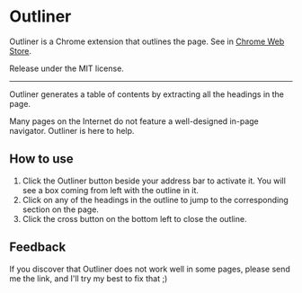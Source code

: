 Outliner
====

Outliner is a Chrome extension that outlines the page. See in [Chrome Web Store](https://chrome.google.com/webstore/detail/kdabjjgkcfjdlbpneackoihbkdpdmodp).

Release under the MIT license.


- - - - -


Outliner generates a table of contents by extracting all the headings in the page.

Many pages on the Internet do not feature a well-designed in-page navigator. Outliner is here to help.


How to use
----

1. Click the Outliner button beside your address bar to activate it. You will see a box coming from left with the outline in it.
2. Click on any of the headings in the outline to jump to the corresponding section on the page.
3. Click the cross button on the bottom left to close the outline.


Feedback
----

If you discover that Outliner does not work well in some pages, please send me the link, and I'll try my best to fix that ;)